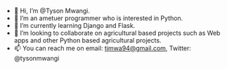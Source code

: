 - 👋 Hi, I’m @Tyson Mwangi.
- 👀 I’m an ametuer programmer who is interested in Python.
- 🌱 I’m currently learning Django and Flask. 
- 💞️ I’m looking to collaborate on agricultural based projects such as Web apps and other Python based agricultural projects.
- 📫 You can reach me on email: tjmwa94@gmail.com, Twitter: @tysonmwangi

<!---
TjMwa/TjMwa is a ✨ special ✨ repository because its `README.md` (this file) appears on your GitHub profile.
You can click the Preview link to take a look at your changes.
--->
